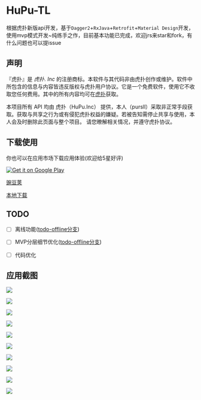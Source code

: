 # HuPu-TL
根据虎扑新版api开发，基于`Dagger2`+`RxJava`+`Retrofit`+`Material Design`开发，使用mvp模式开发~纯练手之作，目前基本功能已完成，欢迎jrs来star和fork，有什么问题也可以提issue

## 声明 ##
『虎扑』是 *虎扑. Inc* 的注册商标。本软件与其代码非由虎扑创作或维护。软件中所包含的信息与内容皆违反版权与虎扑用户协议。它是一个免费软件，使用它不收取您任何费用。其中的所有内容均可在[虎扑](http://www.hupu.com)获取。

本项目所有 API 均由 虎扑（HuPu.Inc） 提供，本人（pursll）采取非正常手段获取。获取与共享之行为或有侵犯虎扑权益的嫌疑。若被告知需停止共享与使用，本人会及时删除此页面与整个项目。
请您暸解相关情况，并遵守虎扑协议。

## 下载使用 ##
你也可以在应用市场下载应用体验(欢迎给5星好评)

[![Get it on Google Play](http://www.android.com/images/brand/get_it_on_play_logo_small.png)](http://play.google.com/store/apps/details?id=com.gzsll.hupu)

[豌豆荚](http://www.wandoujia.com/apps/com.gzsll.hupu)

[本地下载](http://www.pursll.com/TLint_2.1.apk)

## TODO ##
- [ ] 离线功能([todo-offline分支](https://github.com/gzsll/TLint/tree/todo-offline))
- [ ] MVP分层细节优化([todo-offline分支](https://github.com/gzsll/TLint/tree/todo-offline))
- [ ] 代码优化


## 应用截图
![](https://github.com/gzsll/TLint/raw/master/resource/Screenshot1.png) 

![](https://github.com/gzsll/TLint/raw/master/resource/Screenshot2.png) 

![](https://github.com/gzsll/TLint/raw/master/resource/Screenshot3.png) 

![](https://github.com/gzsll/TLint/raw/master/resource/Screenshot4.png) 

![](https://github.com/gzsll/TLint/raw/master/resource/Screenshot5.png) 

![](https://github.com/gzsll/TLint/raw/master/resource/Screenshot6.png) 

![](https://github.com/gzsll/TLint/raw/master/resource/Screenshot7.png) 

![](https://github.com/gzsll/TLint/raw/master/resource/Screenshot8.png) 

![](https://github.com/gzsll/TLint/raw/master/resource/Screenshot9.png) 

![](https://github.com/gzsll/TLint/raw/master/resource/Screenshot10.png) 





